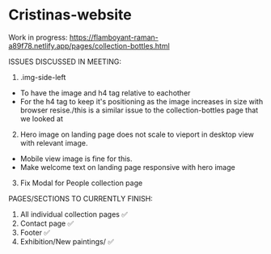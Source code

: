 # Cristinas-website

Work in progress: https://flamboyant-raman-a89f78.netlify.app/pages/collection-bottles.html

ISSUES DISCUSSED IN MEETING:

1. .img-side-left 
 - To have the image and h4 tag relative to eachother
 - For the h4 tag to keep it's positioning as the image increases in size with browser resise./this is a similar issue to the collection-bottles page that we looked at
 
2. Hero image on landing page does not scale to vieport in desktop view with relevant image.
 - Mobile view image is fine for this. 
 - Make welcome text on landing page responsive with hero image
 
3. Fix Modal for People collection page 
 
PAGES/SECTIONS TO CURRENTLY FINISH:

1. All individual collection pages ✅
2. Contact page ✅
3. Footer ✅
4. Exhibition/New paintings/ ✅


